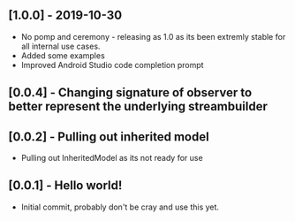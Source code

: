 ## [1.0.0] - 2019-10-30

* No pomp and ceremony - releasing as 1.0 as its been extremly stable for all internal use cases.
* Added some examples
* Improved Android Studio code completion prompt

## [0.0.4] - Changing signature of observer to better represent the underlying streambuilder

## [0.0.2] - Pulling out inherited model

* Pulling out InheritedModel as its not ready for use

## [0.0.1] - Hello world!

* Initial commit, probably don't be cray and use this yet.